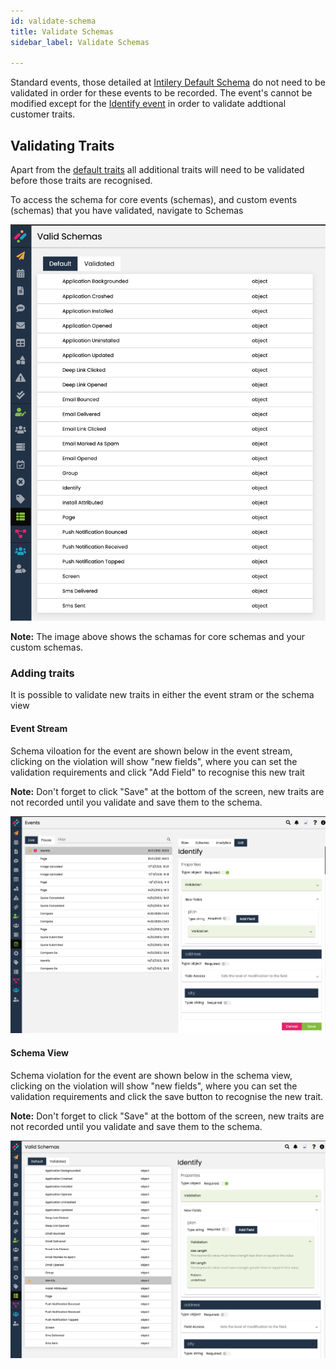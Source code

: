 ```yaml
---
id: validate-schema
title: Validate Schemas
sidebar_label: Validate Schemas

---
```


Standard events, those detailed at [Intilery Default Schema](/docs/schema/intilery) do not need to be validated in order for these events to be recorded. The event's cannot be modified except for the [Identify event](/docs/schema/identify) in order to validate addtional customer traits.

## Validating Traits

Apart from the [default traits](/docs/schema/identify#traits) all additional traits will need to be validated before those traits are recognised.

To access the schema for core events (schemas), and custom events (schemas) that you have validated, navigate to Schemas

![Schemas](/img/default-validate1.png)

**Note:** The image above shows the schamas for core schemas and your custom schemas.

### Adding traits

It is possible to validate new traits in either the event stram or the schema view

#### Event Stream

Schema viloation for the event are shown below in the event stream, clicking on the violation will show "new fields", where you can set the validation requirements and click "Add Field" to recognise this new trait

**Note:** Don't forget to click "Save" at the bottom of the screen, new traits are not recorded until you validate and save them to the schema.

![Event identify](/img/event-identify.png)

#### Schema View

Schema violation for the event are shown below in the schema view, clicking on the violation will show "new fields", where you can set the validation requirements and click the save button to recognise the new trait.

**Note:** Don't forget to click "Save" at the bottom of the screen, new traits are not recorded until you validate and save them to the schema.

![Schema identify](/img/schema-identify.png)

